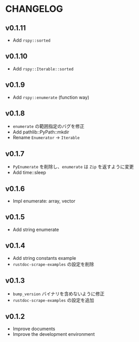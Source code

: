 # CHANGELOG

## v0.1.11

- Add `rspy::sorted`

## v0.1.10

- Add `rspy::Iterable::sorted`

## v0.1.9

- Add `rspy::enumerate` (function way)

## v0.1.8

- `enumerate` の範囲指定のバグを修正
- Add pathlib::PyPath::mkdir
- Rename `Enumerator` -> `Iterable`

## v0.1.7

- `PyEnumerate` を削除し、`enumerate` は `Zip` を返すように変更
- Add time::sleep

## v0.1.6

- Impl enumerate: array, vector

## v0.1.5

- Add string enumerate

## v0.1.4

- Add string constants example
- `rustdoc-scrape-examples` の設定を削除

## v0.1.3

- `bump_version` バイナリを含めないように修正
- `rustdoc-scrape-examples` の設定を追加

## v0.1.2

- Improve documents
- Improve the development environment
